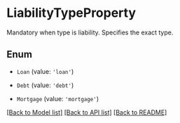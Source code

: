 # LiabilityTypeProperty

Mandatory when type is liability. Specifies the exact type.

## Enum

* `Loan` (value: `'loan'`)

* `Debt` (value: `'debt'`)

* `Mortgage` (value: `'mortgage'`)

[[Back to Model list]](../README.md#documentation-for-models) [[Back to API list]](../README.md#documentation-for-api-endpoints) [[Back to README]](../README.md)
